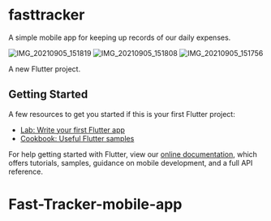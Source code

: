 
# fasttracker

A simple mobile app for keeping up records of our daily expenses.

![IMG_20210905_151819](https://user-images.githubusercontent.com/61490175/132122654-4c8f71f0-b1ca-4af6-b4cb-a35821d5180b.jpg)
![IMG_20210905_151808](https://user-images.githubusercontent.com/61490175/132122660-47ffaccd-a8b6-4081-b96a-d712a19fe873.jpg)
![IMG_20210905_151756](https://user-images.githubusercontent.com/61490175/132122663-7920bd08-129e-4514-8fd0-b183bdb37a20.jpg)


A new Flutter project.

## Getting Started

A few resources to get you started if this is your first Flutter project:

- [Lab: Write your first Flutter app](https://flutter.dev/docs/get-started/codelab)
- [Cookbook: Useful Flutter samples](https://flutter.dev/docs/cookbook)

For help getting started with Flutter, view our
[online documentation](https://flutter.dev/docs), which offers tutorials,
samples, guidance on mobile development, and a full API reference.
# Fast-Tracker-mobile-app

